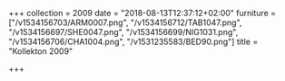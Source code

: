 +++
collection = 2009
date = "2018-08-13T12:37:12+02:00"
furniture = ["/v1534156703/ARM0007.png", "/v1534156712/TAB1047.png", "/v1534156697/SHE0047.png", "/v1534156699/NIG1031.png", "/v1534156706/CHA1004.png", "/v1531235583/BED90.png"]
title = "Kollekton 2009"

+++
